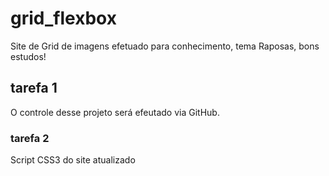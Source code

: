 # grid_flexbox
Site de Grid de imagens efetuado para conhecimento, tema Raposas, bons estudos!

## tarefa 1

O controle desse projeto será efeutado via GitHub.

### tarefa 2

Script CSS3 do site atualizado